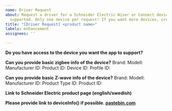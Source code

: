 ```yaml
---
name: Driver Request
about: Request a driver for a Schneider Electric Wiser or Connect device that's not currently
  supported. Only one device per request! If you want more devices, create multiple requests.
title: "[Driver Request] <product name>"
labels: enhancement
assignees: ''

---
```


**Do you have access to the device you want the app to support?**


**Can you provide basic zigbee info of the device?**
Brand:
Modell:
Manufacturer ID: 
Product ID: 
Device ID: 
Profile ID: 

**Can you provide basic Z-wave info of the device?**
Brand:
Modell:
Manufacturer ID: 
Product Type ID: 
Product ID: 

**Link to Schneider Electric product page (english/swedish)**


**Please provide link to deviceInfo() if possible. [pastebin.com](https://pastebin.com/)**
